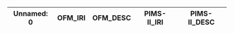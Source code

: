 | Unnamed: 0   | OFM_IRI   | OFM_DESC   | PIMS-II_IRI   | PIMS-II_DESC   |
|--------------|-----------|------------|---------------|----------------|